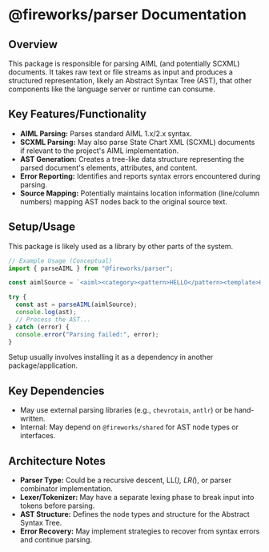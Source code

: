 # @fireworks/parser Documentation

## Overview

This package is responsible for parsing AIML (and potentially SCXML) documents. It takes raw text or file streams as input and produces a structured representation, likely an Abstract Syntax Tree (AST), that other components like the language server or runtime can consume.

## Key Features/Functionality

- **AIML Parsing:** Parses standard AIML 1.x/2.x syntax.
- **SCXML Parsing:** May also parse State Chart XML (SCXML) documents if relevant to the project's AIML implementation.
- **AST Generation:** Creates a tree-like data structure representing the parsed document's elements, attributes, and content.
- **Error Reporting:** Identifies and reports syntax errors encountered during parsing.
- **Source Mapping:** Potentially maintains location information (line/column numbers) mapping AST nodes back to the original source text.

## Setup/Usage

This package is likely used as a library by other parts of the system.

```typescript
// Example Usage (Conceptual)
import { parseAIML } from "@fireworks/parser";

const aimlSource = `<aiml><category><pattern>HELLO</pattern><template>Hi there!</template></category></aiml>`;

try {
  const ast = parseAIML(aimlSource);
  console.log(ast);
  // Process the AST...
} catch (error) {
  console.error("Parsing failed:", error);
}
```

Setup usually involves installing it as a dependency in another package/application.

## Key Dependencies

- May use external parsing libraries (e.g., `chevrotain`, `antlr`) or be hand-written.
- Internal: May depend on `@fireworks/shared` for AST node types or interfaces.

## Architecture Notes

- **Parser Type:** Could be a recursive descent, LL(_), LR(_), or parser combinator implementation.
- **Lexer/Tokenizer:** May have a separate lexing phase to break input into tokens before parsing.
- **AST Structure:** Defines the node types and structure for the Abstract Syntax Tree.
- **Error Recovery:** May implement strategies to recover from syntax errors and continue parsing.
